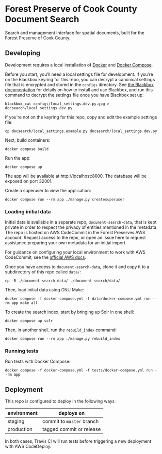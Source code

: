 # Forest Preserve of Cook County Document Search

Search and management interface for spatial documents, built for the Forest Preserve of Cook County.

## Developing

Development requires a local installation of [Docker](https://docs.docker.com/install/)
and [Docker Compose](https://docs.docker.com/compose/install/).

Before you start, you'll need a local settings file for development. If you're
on the Blackbox keyring for this repo, you can decrypt a canonical settings
file that is encrypted and stored in the `configs` directory. See [the
Blackbox documentation](https://github.com/StackExchange/blackbox) for
details on how to install and use Blackbox, and run this command to decrypt
the settings file once you have Blackbox set up:

```
blackbox_cat configs/local_settings.dev.py.gpg > docsearch/local_settings.dev.py
```

If you're not on the keyring for this repo, copy and edit the example settings file:

```
cp docsearch/local_settings.example.py docsearch/local_settings.dev.py
```

Next, build containers:

```
docker compose build
```

Run the app:

```
docker compose up
```

The app will be available at http://localhost:8000. The database will be exposed
on port 32001.

Create a superuser to view the application:

```
docker compose run --rm app ./manage.py createsuperuser
```

### Loading initial data

Initial data is available in a separate repo, `document-search-data`, that is
kept private in order to respect the privacy of entities mentioned in the
metadata. The repo is hosted on AWS CodeCommit in the Forest Preserves AWS account.
Request access to the repo, or open an issue here to request assistance
preparing your own metadata for an initial import.

For guidance on configuring your local environment to work with AWS CodeCommit,
see the [official AWS
docs](https://docs.aws.amazon.com/codecommit/latest/userguide/getting-started-cc.html).

Once you have access to `document-search-data`, clone it and copy it to a
subdirectory of this repo called `data/`:

```
cp -R ./document-search-data/ ./document-search/data/
```

Then, load initial data using GNU Make:

```
docker compose -f docker-compose.yml -f data/docker-compose.yml run --rm app make all
```

To create the search index, start by bringing up Solr in one shell:

```
docker compose up solr
```

Then, in another shell, run the `rebuild_index` command:

```
docker compose run --rm app ./manage.py rebuild_index
```

### Running tests

Run tests with Docker Compose:

```
docker compose -f docker-compose.yml -f tests/docker-compose.yml run --rm app
```

## Deployment

This repo is configured to deploy in the following ways:

| environment | deploys on                |
| ----------- | ------------------------- |
| staging     | commit to `master` branch |
| production  | tagged commit or release  |

In both cases, Travis CI will run tests before triggering a new deployment with AWS CodeDeploy.
